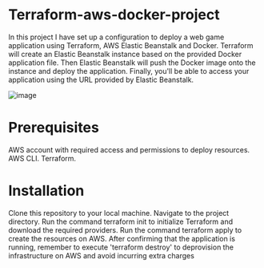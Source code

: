 # Terraform-aws-docker-project
In this project I have set up a configuration to deploy a web game application using Terraform, AWS  Elastic Beanstalk and Docker. 
Terraform will create an Elastic Beanstalk instance based on the provided Docker application file. Then Elastic Beanstalk will push the Docker image onto the instance and deploy the application. Finally, you'll be able to access your application using the URL provided by Elastic Beanstalk.

![image](https://github.com/ttala/Terraform-aws-docker-project/assets/42340621/ce407110-0ab6-47cf-9d33-8e4cf42ab8f3)

# Prerequisites
AWS account with required access and permissions to deploy resources.
AWS CLI.
Terraform.

# Installation 
Clone this repository to your local machine.
Navigate to the project directory.
Run the command terraform init to initialize Terraform and download the required providers.
Run the command terraform apply to create the resources on AWS.
After confirming that the application is running, remember to execute 'terraform destroy' to deprovision the infrastructure on AWS and avoid incurring extra charges

